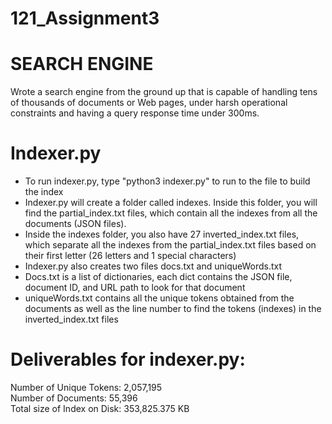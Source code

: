# 121_Assignment3
# SEARCH ENGINE  
Wrote a search engine from the ground up that is capable of handling tens of thousands of documents or Web pages, under harsh operational constraints and having a query response time under 300ms.  

# Indexer.py  
 - To run indexer.py, type "python3 indexer.py" to run to the file to build the index  
 - Indexer.py will create a folder called indexes. Inside this folder, you will find the partial_index.txt files, which contain all the indexes from all the documents (JSON files).  
 - Inside the indexes folder, you also have 27 inverted_index.txt files, which separate all the indexes from the partial_index.txt files based on their first letter (26 letters and 1 special characters)  
 - Indexer.py also creates two files docs.txt and uniqueWords.txt  
 - Docs.txt is a list of dictionaries, each dict contains the JSON file, document ID, and URL path to look for that document  
 - uniqueWords.txt contains all the unique tokens obtained from the documents as well as the line number to find the tokens (indexes) in the inverted_index.txt files  
  
  
# Deliverables for indexer.py:  
Number of Unique Tokens: 2,057,195  
Number of Documents: 55,396  
Total size of Index on Disk: 353,825.375 KB  
